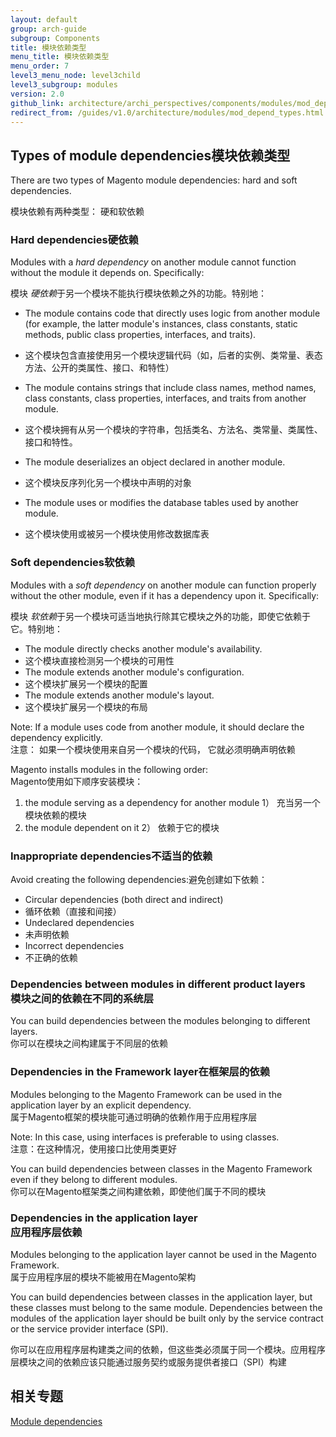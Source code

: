 ```yaml
---
layout: default
group: arch-guide
subgroup: Components
title: 模块依赖类型
menu_title: 模块依赖类型
menu_order: 7
level3_menu_node: level3child
level3_subgroup: modules
version: 2.0
github_link: architecture/archi_perspectives/components/modules/mod_depend_types.md
redirect_from: /guides/v1.0/architecture/modules/mod_depend_types.html
---
```


<h2 id="m2devgde-moddep-declare-dep">Types of module dependencies模块依赖类型</h2>
There are two types of Magento module dependencies: hard and soft dependencies.

模块依赖有两种类型： 硬和软依赖

<h3>Hard dependencies硬依赖</h3>

Modules with a <i>hard dependency</i> on another module cannot function without the module it depends on. Specifically:

模块 <i>硬依赖</i>于另一个模块不能执行模块依赖之外的功能。特别地：

* The module contains code that directly uses logic from another module  (for example, the latter module's instances, class constants, static methods, public class properties, interfaces, and traits). 
* 这个模块包含直接使用另一个模块逻辑代码（如，后者的实例、类常量、表态方法、公开的类属性、接口、和特性）

* The module contains strings that include class names, method names, class constants, class properties, interfaces, and traits from another module. 
* 这个模块拥有从另一个模块的字符串，包括类名、方法名、类常量、类属性、接口和特性。
* The module deserializes an object declared in another module. 
* 这个模块反序列化另一个模块中声明的对象
* The module uses or modifies the database tables used by another module. 
* 这个模块使用或被另一个模块使用修改数据库表
	
<h3>Soft dependencies软依赖</h3>

Modules with a  <i>soft dependency</i> on another module can function properly without the other module, even if it has a dependency upon it. Specifically:

模块 <i>软依赖</i>于另一个模块可适当地执行除其它模块之外的功能，即使它依赖于它。特别地：

* The module directly checks another module's availability.
* 这个模块直接检测另一个模块的可用性
* The module extends another module's configuration.
* 这个模块扩展另一个模块的配置
* The module extends another module's layout.
* 这个模块扩展另一个模块的布局

<div class="bs-callout bs-callout-warning" id="warning">
<p>Note: If a module uses code from another module, it should declare the dependency explicitly.
<br>
注意： 如果一个模块使用来自另一个模块的代码， 它就必须明确声明依赖
</p>
</div>

Magento installs modules in the following order: <br>Magento使用如下顺序安装模块：


1) the module serving as a dependency for another module
1） 充当另一个模块依赖的模块
2) the module dependent on it
2） 依赖于它的模块

<h3 id="m2devgde-moddep-inapp-dep">Inappropriate dependencies不适当的依赖</h3>

Avoid creating the following dependencies:避免创建如下依赖：

* Circular dependencies (both direct and indirect)
* 循环依赖（直接和间接）
* Undeclared dependencies
* 未声明依赖
* Incorrect dependencies
* 不正确的依赖

<h3 id="m2devgde-moddep-diff-layer">Dependencies between modules in different product layers<br/>模块之间的依赖在不同的系统层</h3>
You can build dependencies between the modules belonging to different layers.<br/>
你可以在模块之间构建属于不同层的依赖

<h3 id="m2devgde-moddep-frmwk-layer">Dependencies in the Framework layer在框架层的依赖</h3>
Modules belonging to the Magento Framework can be used in the application layer by an explicit dependency.<br/>
属于Magento框架的模块能可通过明确的依赖作用于应用程序层

<div class="bs-callout bs-callout-info" id="info">
  <p>Note: In this case, using interfaces is preferable to using classes. <br/>注意：在这种情况，使用接口比使用类更好</p>
  <p>You can build dependencies between classes in the Magento Framework  even if they belong to different modules.<br/>你可以在Magento框架类之间构建依赖，即使他们属于不同的模块</p>
</div>


<h3 id="m2devgde-moddep-app-layer">Dependencies in the application layer<br/>应用程序层依赖</h3>
Modules belonging to the application layer cannot be used in the Magento Framework.
<br/>属于应用程序层的模块不能被用在Magento架构

You can build dependencies between classes in the application layer, but these classes must belong to the same module. Dependencies between the modules of the application layer should be built only by the service contract or the service provider interface (SPI).

你可以在应用程序层构建类之间的依赖，但这些类必须属于同一个模块。应用程序层模块之间的依赖应该只能通过服务契约或服务提供者接口（SPI）构建

<h2 id="m2arch-module-related">相关专题</h2>

<a href="{{page.baseurl}}architecture/archi_perspectives/components/modules/mod_depend.html">Module dependencies</a>


